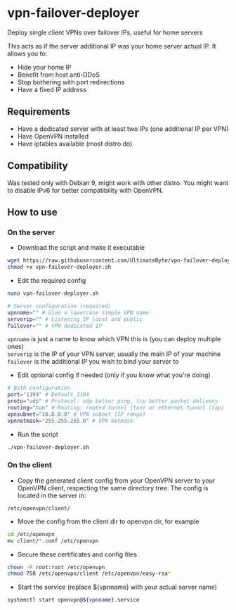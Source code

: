 # vpn-failover-deployer
Deploy single client VPNs over failover IPs, useful for home servers

This acts as if the server additional IP was your home server actual IP.
It allows you to:
* Hide your home IP
* Benefit from host anti-DDoS
* Stop bothering with port redirections
* Have a fixed IP address

## Requirements
- Have a dedicated server with at least two IPs (one additional IP per VPN)
- Have OpenVPN installed
- Have iptables available (most distro do)

## Compatibility
Was tested only with Debian 9, might work with other distro.
You might want to disable IPv6 for better compatibility with OpenVPN.

## How to use

### On the server

* Download the script and make it executable
```bash
wget https://raw.githubusercontent.com/UltimateByte/vpn-failover-deployer/master/vpn-failover-deployer.sh
chmod +x vpn-failover-deployer.sh
```

* Edit the required config
```bash
nano vpn-failover-deployer.sh

# Server configuration (required)
vpnname="" # Give a lowercase simple VPN name
serverip="" # Listening IP local and public
failover="" # VPN dedicated IP
```
`vpnname` is just a name to know which VPN this is (you can deploy multiple ones)  
`serverip` is the IP of your VPN server, usually the main IP of your machine  
`failover` is the additional IP you wish to bind your server to  

* Edit optional config if needed (only if you know what you're doing)
```bash
# Both configuration
port="1194" # Default 1194
proto="udp" # Protocol: udp better ping, tcp better packet delivery
routing="tun" # Routing: routed tunnel (tun) or ethernet tunnel (tap)
vpnsubnet="10.8.0.0" # VPN subnet (IP range)
vpnnetmask="255.255.255.0" # VPN Netmask
```

* Run the script
```bash
./vpn-failover-deployer.sh
```

### On the client

* Copy the generated client config from your OpenVPN server to your OpenVPN client, respecting the same directory tree. The config is located in the server in:
```
/etc/openvpn/client/
```

* Move the config from the client dir to openvpn dir, for example
```bash
cd /etc/openvpn
mv client/*.conf /etc/openvpn
```

* Secure these certificates and config files

```bash
chown -R root:root /etc/openvpn
chmod 750 /etc/openvpn/client /etc/openvpn/easy-rsa*
```

* Start the service (replace ${vpnname} with your actual server name)
```bash
systemctl start openvpn@${vpnname}.service
```
